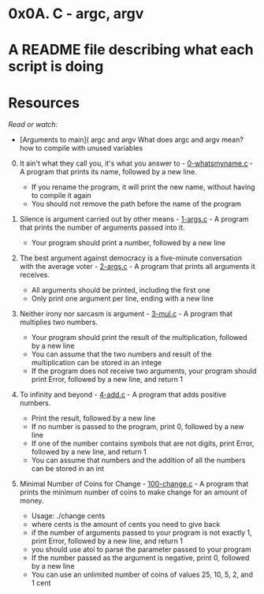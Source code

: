 # 0x0A. C - argc, argv

# A README file describing what each script is doing
##

# Resources
_Read or watch:_

 * [Arguments to main](
argc and argv
What does argc and argv mean?
how to compile with unused variables




0. It ain't what they call you, it's what you answer to - [0-whatsmyname.c](./0-whatsmyname.c) - A program that prints its name, followed by a new line.
	* If you rename the program, it will print the new name, without having to compile it again
	* You should not remove the path before the name of the program

1. Silence is argument carried out by other means - [1-args.c](./1-args.c) - A program that prints the number of arguments passed into it.
	* Your program should print a number, followed by a new line

2. The best argument against democracy is a five-minute conversation with the average voter - [2-args.c](./2-args.c) - A program that prints all arguments it receives.
	* All arguments should be printed, including the first one
	* Only print one argument per line, ending with a new line

3. Neither irony nor sarcasm is argument - [3-mul.c](./3-mul.c) - A program that multiplies two numbers.
	* Your program should print the result of the multiplication, followed by a new line
	* You can assume that the two numbers and result of the multiplication can be stored in an intege
	* If the program does not receive two arguments, your program should print Error, followed by a new line, and return 1

4. To infinity and beyond - [4-add.c](./4-add.c) - A program that adds positive numbers.
	* Print the result, followed by a new line
	* If no number is passed to the program, print 0, followed by a new line
	* If one of the number contains symbols that are not digits, print Error, followed by a new line, and return 1
	* You can assume that numbers and the addition of all the numbers can be stored in an int

5. Minimal Number of Coins for Change - [100-change.c](./100-change.c) - A program that prints the minimum number of coins to make change for an amount of money.
	* Usage: ./change cents
	* where cents is the amount of cents you need to give back
	* if the number of arguments passed to your program is not exactly 1, print Error, followed by a new line, and return 1
	* you should use atoi to parse the parameter passed to your program
	* If the number passed as the argument is negative, print 0, followed by a new line
	* You can use an unlimited number of coins of values 25, 10, 5, 2, and 1 cent
